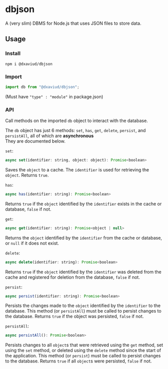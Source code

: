 # dbjson

A (very slim) DBMS for Node.js that uses JSON files to store data.

## Usage

### Install

`npm i @dxaviud/dbjson`

### Import

```javascript
import db from "@dxaviud/dbjson";
```
(Must have `"type" : "module"` in package.json)

### API

Call methods on the imported `db` object to interact with the database.

The `db` object has just 6 methods: `set`, `has`, `get`, `delete`, `persist`, and `persistAll`, all of which are **asynchronous**  
They are documented below.

`set`: 
```javascript
async set(identifier: string, object: object): Promise<boolean>
```
Saves the `object` to a cache. The `identifier` is used for retrieving the `object`.
Returns `true`.


`has`:
```javascript
async has(identifier: string): Promise<boolean>
```
Returns `true` if the `object` identified by the `identifier` exists in the cache or database, `false` if not.


`get`:
```javascript
async get(identifier: string): Promise<object | null>
```
Returns the `object` identified by the `identifier` from the cache or database, or `null` if it does not exist.


`delete`:
```javascript
async delete(identifier: string): Promise<boolean>
```
Returns `true` if the `object` identified by the `identifier` was deleted from the cache and registered for deletion from the database, `false` if not.


`persist`:
```javascript
async persist(identifier: string): Promise<boolean>
```
Persists the changes made to the `object` identified by the `identifier` to the database. This method (or `persistAll`) must be called to persist changes to the database.
Returns `true` if the object was persisted, `false` if not.


`persistAll`:
```javascript
async persistAll(): Promise<boolean>
```
Persists changes to all `object`s that were retrieved using the `get` method, set using the `set` method, or deleted using the `delete` method since the start of the application. This method (or `persist`) must be called to persist changes to the database.
Returns `true` if all `object`s were persisted, `false` if not.
